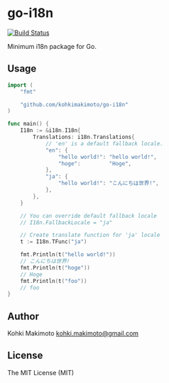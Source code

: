 # go-i18n

[![Build Status](https://travis-ci.org/kohkimakimoto/go-i18n.svg?branch=master)](https://travis-ci.org/kohkimakimoto/go-i18n)

Minimum i18n package for Go.

## Usage

```Go
import (
	"fmt"

	"github.com/kohkimakimoto/go-i18n"
)

func main() {
	I18n := &i18n.I18n{
		Translations: i18n.Translations{
			// 'en' is a default fallback locale.
			"en": {
				"hello world!": "hello world!",
				"hoge":         "Hoge",
			},
			"ja": {
				"hello world!": "こんにちは世界!",
			},
		},
	}

	// You can override default fallback locale
	// I18n.FallbackLocale = "ja"

	// Create translate function for 'ja' locale
	t := I18n.TFunc("ja")

	fmt.Println(t("hello world!"))
	// こんにちは世界!
	fmt.Println(t("hoge"))
	// Hoge
	fmt.Println(t("foo"))
	// foo
}
```

## Author

Kohki Makimoto <kohki.makimoto@gmail.com>

## License

The MIT License (MIT)

